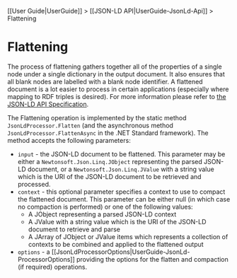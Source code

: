 [[User Guide|UserGuide]] > [[JSON-LD API|UserGuide-JsonLd-Api]] > Flattening

# Flattening

The process of flattening gathers together all of the properties of a single node under a single dictionary in the output document. It also ensures that all blank nodes are labelled with a blank node identifier. A flattened document is a lot easier to process in certain applications (especially where mapping to RDF triples is desired). For more information please refer to [the JSON-LD API Specification](https://json-ld.org/spec/latest/json-ld-api/index.html#flattening).

The Flattening operation is implemented by the static method `JsonLdProcessor.Flatten` (and the asynchronous method `JsonLdProcessor.FlattenAsync` in the .NET Standard framework). The method accepts the following parameters:

* `input` - the JSON-LD document to be flattened. This parameter may be either a `Newtonsoft.Json.Linq.JObject` representing the parsed JSON-LD document, or a `Newtonsoft.Json.Linq.JValue` with a string value which is the URI of the JSON-LD document to be retrieved and processed.
* `context` - this optional parameter specifies a context to use to compact the flattened document. This parameter can be either null (in which case no compaction is performed) or one of the following values:
    * A JObject representing a parsed JSON-LD context
    * A JValue with a string value which is the URI of the JSON-LD document to retrieve and parse
    * A JArray of JObject or JValue items which represents a collection of contexts to be combined and applied to the flattened output
* `options` - a [[JsonLdProcessorOptions|UserGuide-JsonLd-ProcessorOptions]] providing the options for the flatten and compaction (if required) operations.

